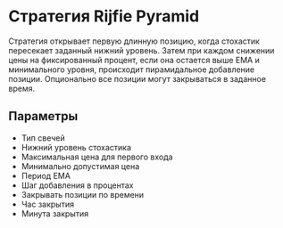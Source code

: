# Стратегия Rijfie Pyramid

Стратегия открывает первую длинную позицию, когда стохастик пересекает заданный нижний уровень. Затем при каждом снижении цены на фиксированный процент, если она остается выше EMA и минимального уровня, происходит пирамидальное добавление позиции. Опционально все позиции могут закрываться в заданное время.

## Параметры
- Тип свечей
- Нижний уровень стохастика
- Максимальная цена для первого входа
- Минимально допустимая цена
- Период EMA
- Шаг добавления в процентах
- Закрывать позиции по времени
- Час закрытия
- Минута закрытия
